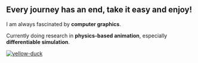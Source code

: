 ## Every journey has an end, take it easy and enjoy!

I am always fascinated by **computer graphics**.

Currently doing research in **physics-based animation**, especially **differentiable simulation**.

[![yellow-duck](https://user-images.githubusercontent.com/47491676/182266723-b3d46979-5d81-4d30-95c1-e86f290d044f.gif)](https://github.com/zhehaoli1999/Taichi-voxel-challenge)
<!--
**zhehaoli1999/zhehaoli1999** is a ✨ _special_ ✨ repository because its `README.md` (this file) appears on your GitHub profile.

Here are some ideas to 
get you started:

- 🔭 I’m currently working on ...
- 🌱 I’m currently learning ...
- 👯 I’m looking to collaborate on ...
- 🤔 I’m looking for help with ...
- 💬 Ask me about ...
- 📫 How to reach me: ...
- 😄 Pronouns: ...
- ⚡ Fun fact: ...
-->
